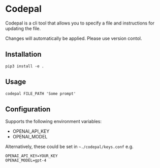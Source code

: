 # Codepal

Codepal is a cli tool that allows you to specify a file and instructions for updating the file.

Changes will automatically be applied. Please use version contol.

## Installation
```
pip3 install -e .
```

## Usage
```
codepal FILE_PATH 'Some prompt'
```

## Configuration

Supports the following environment variables:
- OPENAI_API_KEY
- OPENAI_MODEL

Alternatively, these could be set in `~./codepal/keys.conf` e.g.
```
OPENAI_API_KEY=YOUR_KEY
OPENAI_MODEL=gpt-4
```

